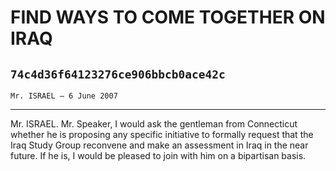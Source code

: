 # FIND WAYS TO COME TOGETHER ON IRAQ
## `74c4d36f64123276ce906bbcb0ace42c`
`Mr. ISRAEL — 6 June 2007`

---


Mr. ISRAEL. Mr. Speaker, I would ask the gentleman from Connecticut 
whether he is proposing any specific initiative to formally request 
that the Iraq Study Group reconvene and make an assessment in Iraq in 
the near future. If he is, I would be pleased to join with him on a 
bipartisan basis.